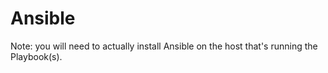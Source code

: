 Ansible
=======

Note: you will need to actually install Ansible on the host that's running the Playbook(s).
